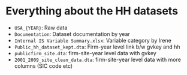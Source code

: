 # Everything about the HH datasets

- `USA_{YEAR}`: Raw data
-  `Documentation`: Dataset documentation by year
- `Internal IS Variable Summary.xlsx`: Variable category by Irene
- `Public_hh_dataset_kept.dta`: Firm-year level link b/w gvkey and hh
- `publicfirm_site.dta`: firm-site-year level data with gvkey
- `2001_2009_site_clean_data.dta`: firm-site-year level data with more columns (SIC code etc)
